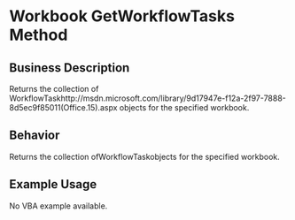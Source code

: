 # Workbook GetWorkflowTasks Method

## Business Description
Returns the collection of WorkflowTaskhttp://msdn.microsoft.com/library/9d17947e-f12a-2f97-7888-8d5ec9f85011(Office.15).aspx objects for the specified workbook.

## Behavior
Returns the collection ofWorkflowTaskobjects for the specified workbook.

## Example Usage
No VBA example available.